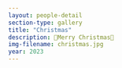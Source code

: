 ```yaml
---
layout: people-detail
section-type: gallery
title: "Christmas"
description: 🎄Merry Christmas🎄
img-filename: christmas.jpg
year: 2023
---
```

